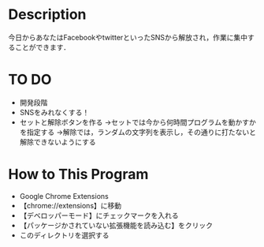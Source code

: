 Description
=========

今日からあなたはFacebookやtwitterといったSNSから解放され，作業に集中することができます．


TO DO
=========
* 開発段階
* SNSをみれなくする！
* セットと解除ボタンを作る
→セットでは今から何時間プログラムを動かすかを指定する
→解除では，ランダムの文字列を表示し，その通りに打たないと解除できないようにする

How to This Program
=========
* Google Chrome Extensions
* 【chrome://extensions】に移動
* 【デベロッパーモード】にチェックマークを入れる
* 【パッケージかされていない拡張機能を読み込む】をクリック
*  このディレクトリを選択する
